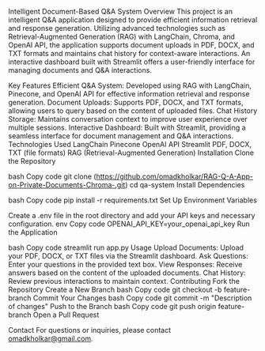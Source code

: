 Intelligent Document-Based Q&A System
Overview
This project is an intelligent Q&A application designed to provide efficient information retrieval and response generation. Utilizing advanced technologies such as Retrieval-Augmented Generation (RAG) with LangChain, Chroma, and OpenAI API, the application supports document uploads in PDF, DOCX, and TXT formats and maintains chat history for context-aware interactions. An interactive dashboard built with Streamlit offers a user-friendly interface for managing documents and Q&A interactions.

Key Features
Efficient Q&A System: Developed using RAG with LangChain, Pinecone, and OpenAI API for effective information retrieval and response generation.
Document Uploads: Supports PDF, DOCX, and TXT formats, allowing users to query based on the content of uploaded files.
Chat History Storage: Maintains conversation context to improve user experience over multiple sessions.
Interactive Dashboard: Built with Streamlit, providing a seamless interface for document management and Q&A interactions.
Technologies Used
LangChain
Pinecone
OpenAI API
Streamlit
PDF, DOCX, TXT (file formats)
RAG (Retrieval-Augmented Generation)
Installation
Clone the Repository

bash
Copy code
git clone (https://github.com/omadkholkar/RAG-Q-A-App-on-Private-Documents-Chroma-.git)
cd qa-system
Install Dependencies

bash
Copy code
pip install -r requirements.txt
Set Up Environment Variables

Create a .env file in the root directory and add your API keys and necessary configuration.
env
Copy code
OPENAI_API_KEY=your_openai_api_key
Run the Application

bash
Copy code
streamlit run app.py
Usage
Upload Documents: Upload your PDF, DOCX, or TXT files via the Streamlit dashboard.
Ask Questions: Enter your questions in the provided text box.
View Responses: Receive answers based on the content of the uploaded documents.
Chat History: Review previous interactions to maintain context.
Contributing
Fork the Repository
Create a New Branch
bash
Copy code
git checkout -b feature-branch
Commit Your Changes
bash
Copy code
git commit -m "Description of changes"
Push to the Branch
bash
Copy code
git push origin feature-branch
Open a Pull Request

Contact
For questions or inquiries, please contact omadkholkar@gmail.com.
